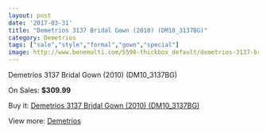 ```yaml
---
layout: post
date: '2017-03-31'
title: "Demetrios 3137 Bridal Gown (2010) (DM10_3137BG)"
category: Demetrios 
tags: ["sale","style","formal","gown","special"]
image: http://www.benemulti.com/5598-thickbox_default/demetrios-3137-bridal-gown-2010-dm103137bg.jpg
---
```

Demetrios 3137 Bridal Gown (2010) (DM10_3137BG)

On Sales: **$309.99**
<a href="https://www.benemulti.com/en/demetrios-/2064-demetrios-3137-bridal-gown-2010-dm103137bg.html"><amp-img layout="responsive" width="600" height="600" src="//www.benemulti.com/5598-thickbox_default/demetrios-3137-bridal-gown-2010-dm103137bg.jpg" alt="Demetrios 3137 Bridal Gown (2010) (DM10_3137BG) 0" /></a>
<a href="https://www.benemulti.com/en/demetrios-/2064-demetrios-3137-bridal-gown-2010-dm103137bg.html"><amp-img layout="responsive" width="600" height="600" src="//www.benemulti.com/5600-thickbox_default/demetrios-3137-bridal-gown-2010-dm103137bg.jpg" alt="Demetrios 3137 Bridal Gown (2010) (DM10_3137BG) 1" /></a>
<a href="https://www.benemulti.com/en/demetrios-/2064-demetrios-3137-bridal-gown-2010-dm103137bg.html"><amp-img layout="responsive" width="600" height="600" src="//www.benemulti.com/5599-thickbox_default/demetrios-3137-bridal-gown-2010-dm103137bg.jpg" alt="Demetrios 3137 Bridal Gown (2010) (DM10_3137BG) 2" /></a>

Buy it: [Demetrios 3137 Bridal Gown (2010) (DM10_3137BG)](https://www.benemulti.com/en/demetrios-/2064-demetrios-3137-bridal-gown-2010-dm103137bg.html "Demetrios 3137 Bridal Gown (2010) (DM10_3137BG)")

View more: [Demetrios ](https://www.benemulti.com/en/22-demetrios- "Demetrios ")